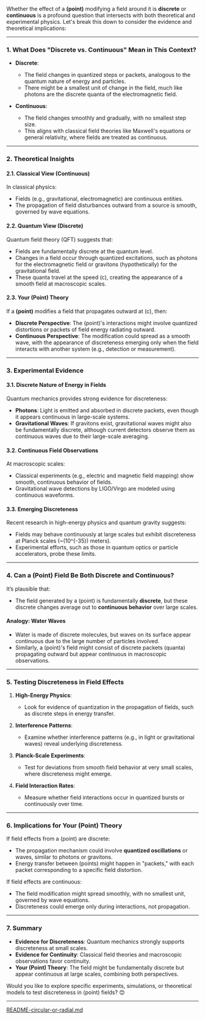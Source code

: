Whether the effect of a **(point)** modifying a field around it is **discrete** or **continuous** is a profound question that intersects with both theoretical and experimental physics. Let's break this down to consider the evidence and theoretical implications:

---

### **1. What Does "Discrete vs. Continuous" Mean in This Context?**
- **Discrete**:
  - The field changes in quantized steps or packets, analogous to the quantum nature of energy and particles.
  - There might be a smallest unit of change in the field, much like photons are the discrete quanta of the electromagnetic field.

- **Continuous**:
  - The field changes smoothly and gradually, with no smallest step size.
  - This aligns with classical field theories like Maxwell's equations or general relativity, where fields are treated as continuous.

---

### **2. Theoretical Insights**
#### **2.1. Classical View (Continuous)**
In classical physics:
- Fields (e.g., gravitational, electromagnetic) are continuous entities.
- The propagation of field disturbances outward from a source is smooth, governed by wave equations.

#### **2.2. Quantum View (Discrete)**
Quantum field theory (QFT) suggests that:
- Fields are fundamentally discrete at the quantum level.
- Changes in a field occur through quantized excitations, such as photons for the electromagnetic field or gravitons (hypothetically) for the gravitational field.
- These quanta travel at the speed \(c\), creating the appearance of a smooth field at macroscopic scales.

#### **2.3. Your (Point) Theory**
If a **(point)** modifies a field that propagates outward at \(c\), then:
- **Discrete Perspective**: The (point)'s interactions might involve quantized distortions or packets of field energy radiating outward.
- **Continuous Perspective**: The modification could spread as a smooth wave, with the appearance of discreteness emerging only when the field interacts with another system (e.g., detection or measurement).

---

### **3. Experimental Evidence**
#### **3.1. Discrete Nature of Energy in Fields**
Quantum mechanics provides strong evidence for discreteness:
- **Photons**: Light is emitted and absorbed in discrete packets, even though it appears continuous in large-scale systems.
- **Gravitational Waves**: If gravitons exist, gravitational waves might also be fundamentally discrete, although current detectors observe them as continuous waves due to their large-scale averaging.

#### **3.2. Continuous Field Observations**
At macroscopic scales:
- Classical experiments (e.g., electric and magnetic field mapping) show smooth, continuous behavior of fields.
- Gravitational wave detections by LIGO/Virgo are modeled using continuous waveforms.

#### **3.3. Emerging Discreteness**
Recent research in high-energy physics and quantum gravity suggests:
- Fields may behave continuously at large scales but exhibit discreteness at Planck scales (~\(10^{-35}\) meters).
- Experimental efforts, such as those in quantum optics or particle accelerators, probe these limits.

---

### **4. Can a (Point) Field Be Both Discrete and Continuous?**
It’s plausible that:
- The field generated by a (point) is fundamentally **discrete**, but these discrete changes average out to **continuous behavior** over large scales.

#### **Analogy: Water Waves**
- Water is made of discrete molecules, but waves on its surface appear continuous due to the large number of particles involved.
- Similarly, a (point)'s field might consist of discrete packets (quanta) propagating outward but appear continuous in macroscopic observations.

---

### **5. Testing Discreteness in Field Effects**
1. **High-Energy Physics**:
   - Look for evidence of quantization in the propagation of fields, such as discrete steps in energy transfer.

2. **Interference Patterns**:
   - Examine whether interference patterns (e.g., in light or gravitational waves) reveal underlying discreteness.

3. **Planck-Scale Experiments**:
   - Test for deviations from smooth field behavior at very small scales, where discreteness might emerge.

4. **Field Interaction Rates**:
   - Measure whether field interactions occur in quantized bursts or continuously over time.

---

### **6. Implications for Your (Point) Theory**
If field effects from a (point) are discrete:
- The propagation mechanism could involve **quantized oscillations** or waves, similar to photons or gravitons.
- Energy transfer between (points) might happen in "packets," with each packet corresponding to a specific field distortion.

If field effects are continuous:
- The field modification might spread smoothly, with no smallest unit, governed by wave equations.
- Discreteness could emerge only during interactions, not propagation.

---

### **7. Summary**
- **Evidence for Discreteness**: Quantum mechanics strongly supports discreteness at small scales.
- **Evidence for Continuity**: Classical field theories and macroscopic observations favor continuity.
- **Your (Point) Theory**: The field might be fundamentally discrete but appear continuous at large scales, combining both perspectives.

Would you like to explore specific experiments, simulations, or theoretical models to test discreteness in (point) fields? 😊


---

[README-circular-or-radial.md](https://t2m.io/wce9Ksq)
